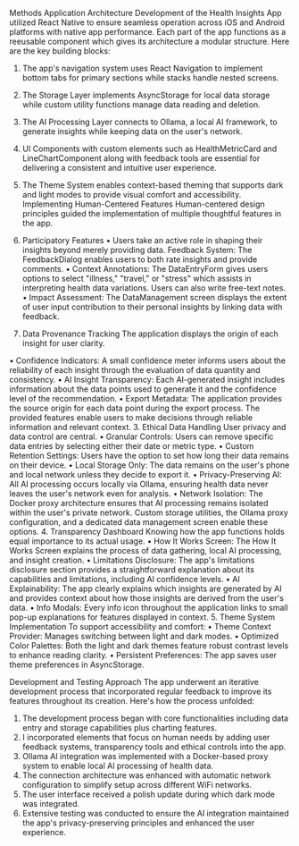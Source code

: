 Methods
Application Architecture
Development of the Health Insights App utilized React Native to ensure seamless operation across iOS and Android platforms with native app performance. Each part of the app functions as a reeusable component which gives its architecture a modular structure. Here are the key building blocks:
1.	The app's navigation system uses React Navigation to implement bottom tabs for primary sections while stacks handle nested screens.
2.	The Storage Layer implements AsyncStorage for local data storage while custom utility functions manage data reading and deletion.
3.	The AI Processing Layer connects to Ollama, a local AI framework, to generate insights while keeping data on the user's network.
4.	UI Components with custom elements such as HealthMetricCard and LineChartComponent along with feedback tools are essential for delivering a consistent and intuitive user experience.
5.	The Theme System enables context-based theming that supports dark and light modes to provide visual comfort and accessibility.
Implementing Human-Centered Features
Human-centered design principles guided the implementation of multiple thoughtful features in the app.


1.	Participatory Features
•	Users take an active role in shaping their insights beyond merely providing data. Feedback System: The FeedbackDialog enables users to both rate insights and provide comments.
•	Context Annotations: The DataEntryForm gives users options to select "illness," "travel," or "stress" which assists in interpreting health data variations. Users can also write free-text notes.
•	Impact Assessment: The DataManagement screen displays the extent of user input contribution to their personal insights by linking data with feedback.

2.	Data Provenance Tracking
The application displays the origin of each insight for user clarity.
 
•	Confidence Indicators: A small confidence meter informs users about the reliability of each insight through the evaluation of data quantity and consistency.
•	AI Insight Transparency: Each AI-generated insight includes information about the data points used to generate it and the confidence level of the recommendation.
•	Export Metadata: The application provides the source origin for each data point during the export process.
The provided features enable users to make decisions through reliable information and relevant context.
3.	Ethical Data Handling
User privacy and data control are central.
•	Granular Controls: Users can remove specific data entries by selecting either their date or metric type.
•	Custom Retention Settings: Users have the option to set how long their data remains on their device.
•	Local Storage Only: The data remains on the user's phone and local network unless they decide to export it.
•	Privacy-Preserving AI: All AI processing occurs locally via Ollama, ensuring health data never leaves the user's network even for analysis.
•	Network Isolation: The Docker proxy architecture ensures that AI processing remains isolated within the user's private network.
Custom storage utilities, the Ollama proxy configuration, and a dedicated data management screen enable these options.
4.	Transparency Dashboard
Knowing how the app functions holds equal importance to its actual usage.
•	How It Works Screen: The How It Works Screen explains the process of data gathering, local AI processing, and insight creation.
•	Limitations Disclosure: The app's limitations disclosure section provides a straightforward explanation about its capabilities and limitations, including AI confidence levels.
•	AI Explainability: The app clearly explains which insights are generated by AI and provides context about how those insights are derived from the user's data.
•	Info Modals: Every info icon throughout the application links to small pop-up explanations for features displayed in context.
5.	Theme System Implementation
To support accessibility and comfort:
•	Theme Context Provider: Manages switching between light and dark modes.
•	Optimized Color Palettes: Both the light and dark themes feature robust contrast levels to enhance reading clarity.
•	Persistent Preferences: The app saves user theme preferences in AsyncStorage.
 
Development and Testing Approach
The app underwent an iterative development process that incorporated regular feedback to improve its features throughout its creation. Here's how the process unfolded:
1.	The development process began with core functionalities including data entry and storage capabilities plus charting features.
2.	I incorporated elements that focus on human needs by adding user feedback systems, transparency tools and ethical controls into the app.
3.	Ollama AI integration was implemented with a Docker-based proxy system to enable local AI processing of health data.
4.	The connection architecture was enhanced with automatic network configuration to simplify setup across different WiFi networks.
5.	The user interface received a polish update during which dark mode was integrated.
6.	Extensive testing was conducted to ensure the AI integration maintained the app's privacy-preserving principles and enhanced the user experience.
